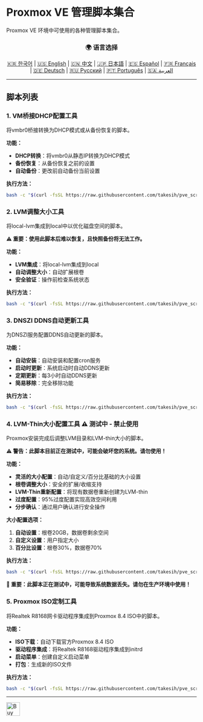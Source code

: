 # Proxmox VE 管理脚本集合
Proxmox VE 环境中可使用的各种管理脚本集合。

<div align="center">
  <h3>🌍 语言选择</h3>
  <a href="README.md">🇰🇷 한국어</a> |
  <a href="README_EN.md">🇺🇸 English</a> |
  <a href="README_CN.md">🇨🇳 中文</a> |
  <a href="README_JP.md">🇯🇵 日本語</a> |
  <a href="README_ES.md">🇪🇸 Español</a> |
  <a href="README_FR.md">🇫🇷 Français</a> |
  <a href="README_DE.md">🇩🇪 Deutsch</a> |
  <a href="README_RU.md">🇷🇺 Русский</a> |
  <a href="README_PT.md">🇵🇹 Português</a> |
  <a href="README_AR.md">🇸🇦 العربية</a>
</div>

---

## 脚本列表

### 1. VM桥接DHCP配置工具
将vmbr0桥接转换为DHCP模式或从备份恢复的脚本。

**功能：**
- **DHCP转换**：将vmbr0从静态IP转换为DHCP模式
- **备份恢复**：从备份恢复之前的设置
- **自动备份**：更改前自动备份当前设置

**执行方法：**
```bash
bash -c "$(curl -fsSL https://raw.githubusercontent.com/takesih/pve_script/main/pve_vmbr0_dhcp.sh)"
```

### 2. LVM调整大小工具
将local-lvm集成到local中以优化磁盘空间的脚本。

**⚠️ 重要：使用此脚本后难以恢复，且快照备份将无法工作。**

**功能：**
- **LVM集成**：将local-lvm集成到local
- **自动调整大小**：自动扩展根卷
- **安全验证**：操作前检查系统状态

**执行方法：**
```bash
bash -c "$(curl -fsSL https://raw.githubusercontent.com/takesih/pve_script/main/pve_lvm_resize.sh)"
```

### 3. DNSZI DDNS自动更新工具
为DNSZI服务配置DDNS自动更新的脚本。

**功能：**
- **自动安装**：自动安装和配置cron服务
- **启动时更新**：系统启动时自动DDNS更新
- **定期更新**：每3小时自动DDNS更新
- **简易移除**：完全移除功能

**执行方法：**
```bash
bash -c "$(curl -fsSL https://raw.githubusercontent.com/takesih/pve_script/main/dnszi_ddns_setup.sh)"
```

### 4. LVM-Thin大小配置工具 ⚠️ **测试中 - 禁止使用**
Proxmox安装完成后调整LVM目录和LVM-thin大小的脚本。

**⚠️ 警告：此脚本目前正在测试中，可能会破坏您的系统。请勿使用！**

**功能：**
- **灵活的大小配置**：自动/自定义/百分比基础的大小设置
- **根卷调整大小**：安全的扩展/收缩支持
- **LVM-Thin重新配置**：将现有数据卷重新创建为LVM-thin
- **过度配置**：95%过度配置实现高效空间利用
- **分步确认**：通过用户确认进行安全操作

**大小配置选项：**
1. **自动设置**：根卷20GB，数据卷剩余空间
2. **自定义设置**：用户指定大小
3. **百分比设置**：根卷30%，数据卷70%

**执行方法：**
```bash
bash -c "$(curl -fsSL https://raw.githubusercontent.com/takesih/pve_script/main/pve_lvm_thin_setup.sh)"
```

**🚨 重要：此脚本正在测试中，可能导致系统数据丢失。请勿在生产环境中使用！**

### 5. Proxmox ISO定制工具
将Realtek R8168网卡驱动程序集成到Proxmox 8.4 ISO中的脚本。

**功能：**
- **ISO下载**：自动下载官方Proxmox 8.4 ISO
- **驱动程序集成**：将Realtek R8168驱动程序集成到initrd
- **启动菜单**：创建自定义启动菜单
- **打包**：生成新的ISO文件

**执行方法：**
```bash
bash -c "$(curl -fsSL https://raw.githubusercontent.com/takesih/pve_script/main/proxmox_iso_customize.sh)"
```

---

<a href='https://ko-fi.com/R6R71ILZQL' target='_blank'><img height='36' style='border:0px;height:36px;' src='https://storage.ko-fi.com/cdn/kofi3.png?v=6' border='0' alt='Buy Me a Coffee at ko-fi.com' /></a> 
